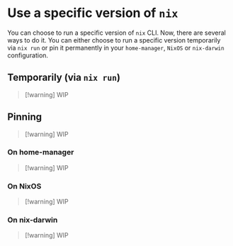 # Use a specific version of `nix`

You can choose to run a specific version of `nix` CLI. Now, there are several ways to do it. You can either choose to run a specific version temporarily via `nix run` or pin it permanently in your `home-manager`, `NixOS` or `nix-darwin` configuration.

## Temporarily (via `nix run`)

>[!warning] WIP

## Pinning

>[!warning] WIP

### On home-manager

>[!warning] WIP

### On NixOS

>[!warning] WIP

### On nix-darwin

>[!warning] WIP